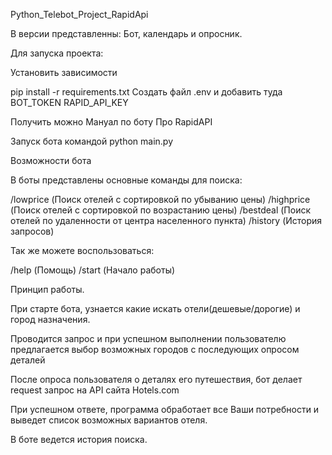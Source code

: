 Python_Telebot_Project_RapidApi

В версии представленны: Бот, календарь и опросник.

Для запуска проекта:

Установить зависимости

pip install -r requirements.txt
Создать файл .env и добавить туда BOT_TOKEN RAPID_API_KEY

Получить можно Мануал по боту Про RapidAPI

Запуск бота командой python main.py

Возможности бота

В боты представлены основные команды для поиска:

/lowprice (Поиск отелей с сортировкой по убыванию цены)
/highprice (Поиск отелей с сортировкой по возрастанию цены)
/bestdeal (Поиск отелей по удаленности от центра населенного пункта)
/history (История запросов)

Так же можете воспользоваться:

/help (Помощь)
/start (Начало работы)

Принцип работы.

При старте бота, узнается какие искать отели(дешевые/дорогие) и город назначения. 

Проводится запрос и при успешном выполнении пользователю предлагается выбор возможных городов с последующих опросом деталей

После опроса пользователя о деталях его путешествия, бот делает request запрос на API сайта Hotels.com

При успешном ответе, программа обработает все Ваши потребности и выведет список возможных вариантов отеля.

В боте ведется история поиска. 